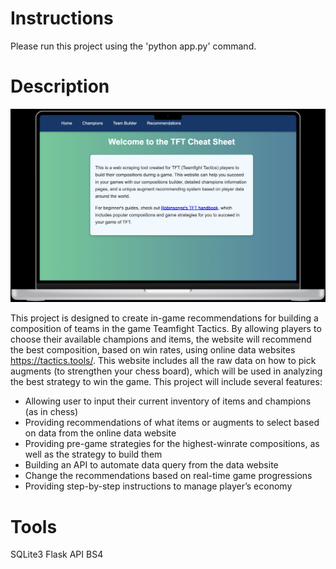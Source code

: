 # Instructions
Please run this project using the 'python app.py' command.

# Description

![image info](TFT.png)

This project is designed to create in-game recommendations for building a composition of teams in the game Teamfight Tactics. By allowing players to choose their available champions and items, the website will recommend the best composition, based on win rates, using online data websites https://tactics.tools/. This website includes all the raw data on how to pick augments (to strengthen your chess board), which will be used in analyzing the best strategy to win the game. This project will include several features:
- Allowing user to input their current inventory of items and champions (as in chess)
- Providing recommendations of what items or augments to select based on data from the online data website
- Providing pre-game strategies for the highest-winrate compositions, as well as the strategy to build them
- Building an API to automate data query from the data website
- Change the recommendations based on real-time game progressions
- Providing step-by-step instructions to manage player’s economy

# Tools
SQLite3
Flask API
BS4